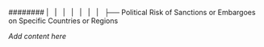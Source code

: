 ######## |   |   |   |   |   |   |   ├── Political Risk of Sanctions or Embargoes on Specific Countries or Regions

*Add content here*